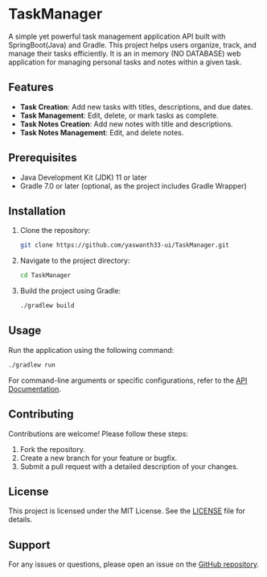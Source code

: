 # TaskManager

A simple yet powerful task management application API built with SpringBoot(Java) and Gradle. This project helps users organize, track, and manage their tasks efficiently. It is an in memory (NO DATABASE) web application for managing personal tasks and notes within a given task.

## Features

- **Task Creation**: Add new tasks with titles, descriptions, and due dates.
- **Task Management**: Edit, delete, or mark tasks as complete.
- **Task Notes Creation**: Add new notes with title and descriptions.
- **Task Notes Management**: Edit, and delete notes. 

## Prerequisites

- Java Development Kit (JDK) 11 or later
- Gradle 7.0 or later (optional, as the project includes Gradle Wrapper)

## Installation

1. Clone the repository:
   ```bash
   git clone https://github.com/yaswanth33-ui/TaskManager.git
   ```
2. Navigate to the project directory:
   ```bash
   cd TaskManager
   ```
3. Build the project using Gradle:
   ```bash
   ./gradlew build
   ```

## Usage

Run the application using the following command:
```bash
./gradlew run
```

For command-line arguments or specific configurations, refer to the [API Documentation](API.md).

## Contributing

Contributions are welcome! Please follow these steps:
1. Fork the repository.
2. Create a new branch for your feature or bugfix.
3. Submit a pull request with a detailed description of your changes.

## License

This project is licensed under the MIT License. See the [LICENSE](LICENSE) file for details.

## Support

For any issues or questions, please open an issue on the [GitHub repository](https://github.com/yaswanth33-ui/TaskManager/issues).
